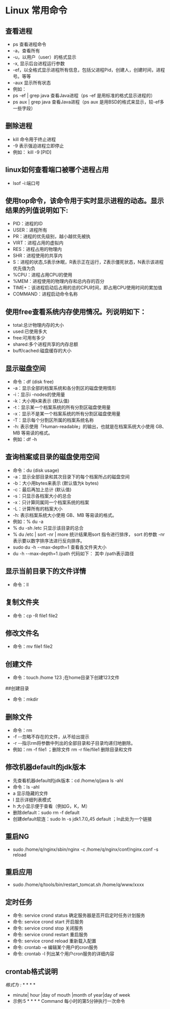 # Linux 常用命令

## 查看进程
* ps 查看进程命令
* -a，查看所有
* -u，以用户（user）的格式显示
* -x, 显示后台进程运行参数
* -ef，以全格式显示进程所有信息，包括父进程Pid，创建人，创建时间，进程号。等等
* -aux 显示所有状态
* 例如：
* ps -ef | grep java    查看Java进程（ps -ef 是用标准的格式显示进程的）
* ps aux | grep java    查看Java进程（ps aux 是用BSD的格式来显示，较-ef多一些字段）

## 删除进程
* kill 命令用于终止进程
* -9 表示强迫进程立即停止
* 例如： kill -9 [PID]

## linux如何查看端口被哪个进程占用
* lsof -i:端口号

## 使用top命令，该命令用于实时显示进程的动态。显示结果的列值说明如下:
* PID：进程的ID　　
* USER：进程所有
* PR：进程的优先级别，越小越优先被执
* VIRT：进程占用的虚拟内
* RES：进程占用的物理内
* SHR：进程使用的共享内
* S：进程的状态,S表示休眠，R表示正在运行，Z表示僵死状态，N表示该进程优先值为负
* %CPU：进程占用CPU的使用
* %MEM：进程使用的物理内存和总内存的百分
* TIME+：该进程启动后占用的总的CPU时间，即占用CPU使用时间的累加值
* COMMAND：进程启动命令名称

## 使用free查看系统内存使用情况。列说明如下：
* total:总计物理内存的大小
* used:已使用多大
* free:可用有多少
* shared:多个进程共享的内存总额
* buff/cached:磁盘缓存的大小

## 显示磁盘空间
* 命令：df (disk free)
* -a：显示全部的档案系统和各分割区的磁盘使用情形
* -i：显示i -nodes的使用量
* -k：大小用k来表示 (默认值)
* -t：显示某一个档案系统的所有分割区磁盘使用量
* -x：显示不是某一个档案系统的所有分割区磁盘使用量
* -T：显示每个分割区所属的档案系统名称
* -h: 表示使用「Human-readable」的输出，也就是在档案系统大小使用 GB、MB 等易读的格式。
* 例如：df -h 

## 查询档案或目录的磁盘使用空间
* 命令：du (disk usage)
* -a：显示全部目录和其次目录下的每个档案所占的磁盘空间
* -b：大小用bytes来表示 (默认值为k bytes)
* -c：最后再加上总计 (默认值)
* -s：只显示各档案大小的总合
* -x：只计算同属同一个档案系统的档案
* -L：计算所有的档案大小
* -h: 表示档案系统大小使用 GB、MB 等易读的格式。
* 例如：% du -a
* % du -sh /etc 只显示该目录的总合
* % du /etc | sort -nr | more 统计结果用sort 指令进行排序， sort 的参数 -nr 表示要以数字排序法进行反向排序。
* sudo du -h --max-depth=1 查看各文件夹大小
* du -h --max-depth=1 /path  代码如下：  其中 /path表示路径

## 显示当前目录下的文件详情
* 命令：ll

## 复制文件夹
* 命令：cp -R file1 file2

## 修改文件名
* 命令：mv file1 file2 

## 创建文件
* 命令：touch /home 123 ;在home目录下创建123文件

##创建目录
* 命令：mkdir

## 删除文件
* 命令：rm
* -f  --忽略不存在的文件，从不给出提示
* -r --指示rm将参数中列出的全部目录和子目录均递归地删除。
* 例如：rm -f file1 ；删除文件   rm -r file/file1 删除目录和文件

## 修改机器default的jdk版本
* 先查看机器default的jdk版本：cd /home/q/java    ls -ahl
* 命令：ls -ahl
* a 显示隐藏的文件
* l 显示详细列表模式
* h 大小显示便于查看（例如G，K，M）
* 删除default：sudo rm -f default
* 创建default软连：sudo ln -s jdk1.7.0_45 default ；ln此处为一个链接

## 重启NG
* sudo /home/q/nginx/sbin/nginx -c /home/q/nginx/conf/nginx.conf -s reload

## 重启应用
* sudo /home/q/tools/bin/restart_tomcat.sh /home/q/www/xxxx

## 定时任务
* 命令: service crond status 确定服务器是否开启定时任务计划服务
* 命令: service crond start 开启服务
* 命令: service crond stop 关闭服务
* 命令: service crond restart 重启服务
* 命令: service crond reload 重新载入配置
* 命令: crontab -e  编辑某个用户的cron服务
* 命令: crontab -l 列出某个用户cron服务的详细内容
## crontab格式说明
*格式为 :* * * * *
* minute| hour |day of mouth |month of year|day  of week
* 示例:5 * * * * Command   每小时的第5分钟执行一次命令
